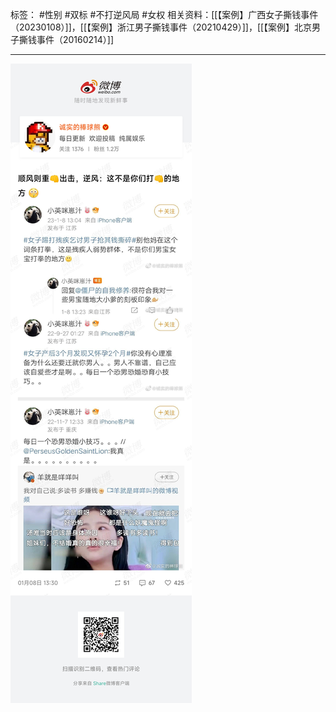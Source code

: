 标签： #性别 #双标 #不打逆风局 #女权
相关资料：[[【案例】广西女子撕钱事件（20230108）]]，[[【案例】浙江男子撕钱事件（20210429）]]，[[【案例】北京男子撕钱事件（20160214）]]
***
[![4855629845635441.jpg](https://raw.githubusercontent.com/bluntvoice/mypic/main/4855629845635441.jpg)](https://raw.githubusercontent.com/bluntvoice/mypic/main/4855629845635441.jpg)